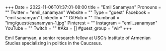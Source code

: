 +++
Date = 2022-11-06T01:37:01-08:00
title = "Emil Sanamyan"
Pronouns = ""
Twitter = "emil_sanamyan"
Website = ""
Type = "guest"
Facebook = "emil.sanamyan"
Linkedin = ""
GitHub = ""
Thumbnail = "img/guest/esanamyan-1.jpg"
Pinterest = ""
Instagram = "emil_sanamyan"
YouTube = ""
Twitch = ""
#Aka = []
#guest_group = "wir"
+++

Emil Sanamyan, a senior research fellow at USC’s Institute of Armenian Studies specializing in politics in the Caucasus.

